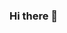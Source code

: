 ### Hi there 👋

<!--
**meetk5/meetk5** is a ✨ _special_ ✨ repository because its `README.md` (this file) appears on your GitHub profile.

Here are some ideas to get you started:

- 🔭 I’m currently working on SQLAlchemy Challenge!
- 🌱 I’m currently learning HTML & CSS.
- 👯 I’m looking to collaborate on Data Science & Analytics, and Testing projects.
- 🤔 I’m looking for help with ..nothing!
- 💬 Ask me about Python, Pandas, Matplotlib, SQL, HTML.
- 📫 How to reach me: meetkamal@gmail.com
- 😄 Pronouns: she/her
- ⚡ Fun fact: I am a jack of many trades! 
-->
